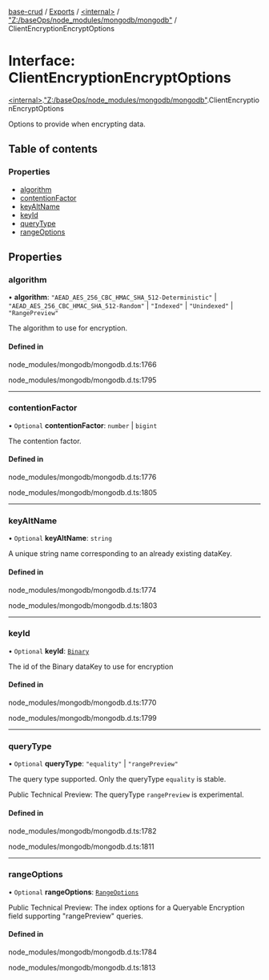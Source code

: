 [base-crud](../README.md) / [Exports](../modules.md) / [\<internal\>](../modules/internal_.md) / ["Z:/baseOps/node\_modules/mongodb/mongodb"](../modules/internal_._Z__baseOps_node_modules_mongodb_mongodb_.md) / ClientEncryptionEncryptOptions

# Interface: ClientEncryptionEncryptOptions

[\<internal\>](../modules/internal_.md).["Z:/baseOps/node\_modules/mongodb/mongodb"](../modules/internal_._Z__baseOps_node_modules_mongodb_mongodb_.md).ClientEncryptionEncryptOptions

Options to provide when encrypting data.

## Table of contents

### Properties

- [algorithm](internal_._Z__baseOps_node_modules_mongodb_mongodb_.ClientEncryptionEncryptOptions.md#algorithm)
- [contentionFactor](internal_._Z__baseOps_node_modules_mongodb_mongodb_.ClientEncryptionEncryptOptions.md#contentionfactor)
- [keyAltName](internal_._Z__baseOps_node_modules_mongodb_mongodb_.ClientEncryptionEncryptOptions.md#keyaltname)
- [keyId](internal_._Z__baseOps_node_modules_mongodb_mongodb_.ClientEncryptionEncryptOptions.md#keyid)
- [queryType](internal_._Z__baseOps_node_modules_mongodb_mongodb_.ClientEncryptionEncryptOptions.md#querytype)
- [rangeOptions](internal_._Z__baseOps_node_modules_mongodb_mongodb_.ClientEncryptionEncryptOptions.md#rangeoptions)

## Properties

### algorithm

• **algorithm**: ``"AEAD_AES_256_CBC_HMAC_SHA_512-Deterministic"`` \| ``"AEAD_AES_256_CBC_HMAC_SHA_512-Random"`` \| ``"Indexed"`` \| ``"Unindexed"`` \| ``"RangePreview"``

The algorithm to use for encryption.

#### Defined in

node_modules/mongodb/mongodb.d.ts:1766

node_modules/mongodb/mongodb.d.ts:1795

___

### contentionFactor

• `Optional` **contentionFactor**: `number` \| `bigint`

The contention factor.

#### Defined in

node_modules/mongodb/mongodb.d.ts:1776

node_modules/mongodb/mongodb.d.ts:1805

___

### keyAltName

• `Optional` **keyAltName**: `string`

A unique string name corresponding to an already existing dataKey.

#### Defined in

node_modules/mongodb/mongodb.d.ts:1774

node_modules/mongodb/mongodb.d.ts:1803

___

### keyId

• `Optional` **keyId**: [`Binary`](../classes/internal_._Z__baseOps_node_modules_mongodb_mongodb_.Binary.md)

The id of the Binary dataKey to use for encryption

#### Defined in

node_modules/mongodb/mongodb.d.ts:1770

node_modules/mongodb/mongodb.d.ts:1799

___

### queryType

• `Optional` **queryType**: ``"equality"`` \| ``"rangePreview"``

The query type supported.  Only the queryType `equality` is stable.

 Public Technical Preview: The queryType `rangePreview` is experimental.

#### Defined in

node_modules/mongodb/mongodb.d.ts:1782

node_modules/mongodb/mongodb.d.ts:1811

___

### rangeOptions

• `Optional` **rangeOptions**: [`RangeOptions`](internal_._Z__baseOps_node_modules_mongodb_mongodb_.RangeOptions.md)

Public Technical Preview: The index options for a Queryable Encryption field supporting "rangePreview" queries.

#### Defined in

node_modules/mongodb/mongodb.d.ts:1784

node_modules/mongodb/mongodb.d.ts:1813
